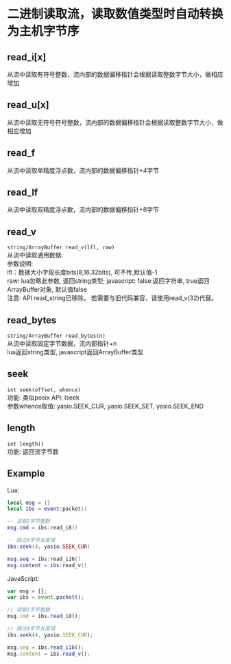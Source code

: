 # 二进制读取流，读取数值类型时自动转换为主机字节序

## read_i[x]
从流中读取有符号整数，流内部的数据偏移指针会根据读取整数字节大小，做相应增加

## read_u[x]
从流中读取无符号符号整数，流内部的数据偏移指针会根据读取整数字节大小，做相应增加

## read_f
从流中读取单精度浮点数，流内部的数据偏移指针+4字节

## read_lf
从流中读取双精度浮点数，流内部的数据偏移指针+8字节

## read_v
```string/ArrayBuffer read_v(lfl, raw)```  
从流中读取通用数据:  
参数说明:  
   lfl：数据大小字段长度bits(8,16,32bits), 可不传,默认值-1  
   raw: lua忽略此参数, 返回string类型; javascript: false:返回字符串, true返回ArrayBuffer对象, 默认值false  
注意: API read_string已移除， 若需要与旧代码兼容，请使用read_v(32)代替。  

## read_bytes
```string/ArrayBuffer read_bytes(n)```  
从流中读取固定字节数据，流内部指针+n  
lua返回string类型, javascript返回ArrayBuffer类型  

## seek
```int seek(offset, whence)```  
功能: 类似posix API: lseek  
参数whence取值: yasio.SEEK_CUR, yasio.SEEK_SET, yasio.SEEK_END

## length
```int length()```  
功能: 返回流字节数

## Example
Lua:
```lua
local msg = {}
local ibs = event:packet()

-- 读取1字节整数
msg.cmd = ibs:read_i8()

-- 跳过4字节长度域
ibs:seek(4, yasio.SEEK_CUR)

msg.seq = ibs:read_i16() 
msg.content = ibs:read_v()
```
JavaScript:
```javascript
var msg = {};
var ibs = event.packet();

// 读取1字节整数
msg.cmd = ibs.read_i8();

// 跳过4字节长度域
ibs.seek(4, yasio.SEEK_CUR);

msg.seq = ibs.read_i16();
msg.content = ibs.read_v();
```